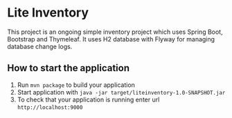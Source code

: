 # Lite Inventory

This project is an ongoing simple inventory project which uses Spring Boot, Bootstrap and Thymeleaf. 
It uses H2 database with Flyway for managing database change logs.

How to start the application
---

1. Run `mvn package` to build your application
2. Start application with `java -jar target/liteinventory-1.0-SNAPSHOT.jar`
3. To check that your application is running enter url `http://localhost:9000`
